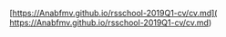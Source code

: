 [https://Anabfmv.github.io/rsschool-2019Q1-cv/cv.md]( https://Anabfmv.github.io/rsschool-2019Q1-cv/cv.md)
